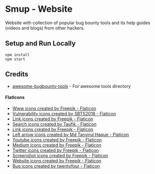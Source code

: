 # Smup - Website

Website with collection of popular bug bounty tools and its help guides (videos and blogs) from other hackers.

## Setup and Run Locally

```
npm install
npm start
```

## Credits

- [awesome-bugbounty-tools](https://github.com/vavkamil/awesome-bugbounty-tools) - For awesome tools directory

#### FlatIcons

- <a href="https://www.flaticon.com/free-icons/www" title="www icons">Www icons created by Freepik - Flaticon</a>
- <a href="https://www.flaticon.com/free-icons/vulnerability" title="vulnerability icons">Vulnerability icons created by SBTS2018 - Flaticon</a>
- <a href="https://www.flaticon.com/free-icons/link" title="link icons">Link icons created by Freepik - Flaticon</a>
- <a href="https://www.flaticon.com/free-icons/search" title="search icons">Search icons created by Taufik - Flaticon</a>
- <a href="https://www.flaticon.com/free-icons/link" title="link icons">Link icons created by Freepik - Flaticon</a>
- <a href="https://www.flaticon.com/free-icons/left-arrow" title="left arrow icons">Left arrow icons created by Md Tanvirul Haque - Flaticon</a>
- <a href="https://www.flaticon.com/free-icons/youtube" title="youtube icons">Youtube icons created by Freepik - Flaticon</a>
- <a href="https://www.flaticon.com/free-icons/medium" title="medium icons">Medium icons created by Freepik - Flaticon</a>
- <a href="https://www.flaticon.com/free-icons/twitter" title="twitter icons">Twitter icons created by Freepik - Flaticon</a>
- <a href="https://www.flaticon.com/free-icons/screenshot" title="screenshot icons">Screenshot icons created by Freepik - Flaticon</a>
- <a href="https://www.flaticon.com/free-icons/website" title="website icons">Website icons created by Freepik - Flaticon</a>
- <a href="https://www.flaticon.com/free-icons/bug" title="bug icons">Bug icons created by twentyfour - Flaticon</a>
